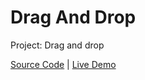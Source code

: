 # Drag And Drop

Project: Drag and drop

[Source Code](./README.md) | [Live Demo](https://josephgattuso.github.io/50-projects/drag-n-drop/index)
